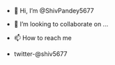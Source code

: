 - 👋 Hi, I’m @ShivPandey5677
  
- 💞️ I’m looking to collaborate on ...
- 📫 How to reach me 
- twitter-@shiv5677

<!---
ShivPandey5677/ShivPandey5677 is a ✨ special ✨ repository because its `README.md` (this file) appears on your GitHub profile.
You can click the Preview link to take a look at your changes.
--->
